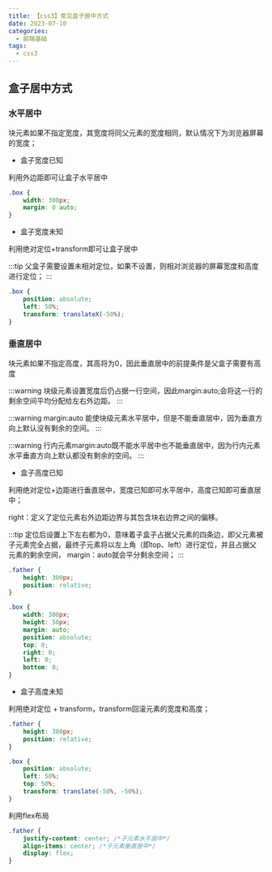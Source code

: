 ```yaml
---
title: 【css3】常见盒子居中方式
date: 2023-07-10
categories:
  - 前端基础
tags:
  - css3
---
```


## 盒子居中方式

### 水平居中

块元素如果不指定宽度，其宽度将同父元素的宽度相同，默认情况下为浏览器屏幕的宽度；

* 盒子宽度已知

利用外边距即可让盒子水平居中

```css
.box {
    width: 300px;
    margin: 0 auto;
}
```

* 盒子宽度未知

利用绝对定位+transform即可让盒子居中

:::tip
父盒子需要设置未相对定位，如果不设置，则相对浏览器的屏幕宽度和高度进行定位；
:::

```css
.box {
    position: absolute;
    left: 50%;
    transform: translateX(-50%);
}
```

### 垂直居中

块元素如果不指定高度，其高将为0，因此垂直居中的前提条件是父盒子需要有高度

:::warning
块级元素设置宽度后仍占据一行空间，因此margin:auto;会将这一行的剩余空间平均分配给左右外边距。
:::

:::warning
margin:auto 能使块级元素水平居中，但是不能垂直居中，因为垂直方向上默认没有剩余的空间。
:::

:::warning
行内元素margin:auto既不能水平居中也不能垂直居中，因为行内元素水平垂直方向上默认都没有剩余的空间。
:::





* 盒子高度已知

利用绝对定位+边距进行垂直居中，宽度已知即可水平居中，高度已知即可垂直居中；

right：定义了定位元素右外边距边界与其包含块右边界之间的偏移。


:::tip
定位后设置上下左右都为0，意味着子盒子占据父元素的四条边，即父元素被子元素完全占据，最终子元素将以左上角（即top、left）进行定位，并且占据父元素的剩余空间，
margin：auto就会平分剩余空间；
:::

```css
.father {
    height: 300px;
    position: relative;
}

.box {
    width: 300px;
    height: 50px;
    margin: auto;
    position: absolute;
    top: 0;
    right: 0;
    left: 0;
    bottom: 0;
}
```

* 盒子高度未知

利用绝对定位 + transform，transform回滚元素的宽度和高度；

```css
.father {
    height: 300px;
    position: relative;
}

.box {
    position: absolute;
    left: 50%;
    top: 50%;
    transform: translate(-50%, -50%);
}
```

利用flex布局

```css
.father {
    justify-content: center; /*子元素水平居中*/
    align-items: center; /*子元素垂直居中*/
    display: flex;
}
```



